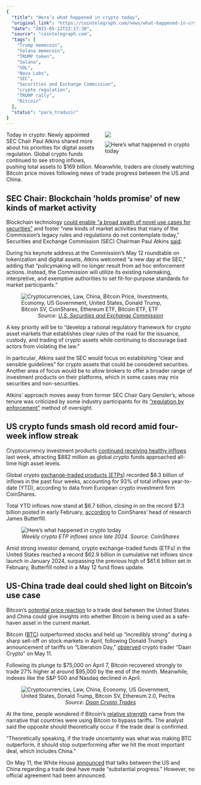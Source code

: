 ```yaml
---
{
  "title": "Here’s what happened in crypto today",
  "original_link": "https://cointelegraph.com/news/what-happened-in-crypto-today?utm_source=rss_feed&utm_medium=rss&utm_campaign=rss_partner_inbound",
  "date": "2025-05-12T22:17:30",
  "source": "cointelegraph.com",
  "tags": [
    "Trump memecoin",
    "Solana memecoin",
    "TRUMP token",
    "Solana",
    "SOL",
    "Nova Labs",
    "SEC",
    "Securities and Exchange Commission",
    "crypto regulation",
    "TRUMP rally",
    "Bitcoin"
  ],
  "status": "para_traduzir"
}
---
```


<p style="float: right; margin: 0 0 10px 15px; width: 240px;"><img src="https://images.cointelegraph.com/images/840_aHR0cHM6Ly9zMy5jb2ludGVsZWdyYXBoLmNvbS91cGxvYWRzLzIwMjUtMDEvMDE5NDgzZjctMTdlYS03OTc0LWJlNzMtNjYxYzdjZDE1N2M3.jpg" /></p><p><p style="float: right; margin: 0 0 10px 15px; width: 240px;"><img alt="Here’s what happened in crypto today" src="https://images.cointelegraph.com/images/840_aHR0cHM6Ly9zMy5jb2ludGVsZWdyYXBoLmNvbS91cGxvYWRzLzIwMjUtMDEvMDE5NDgzZjctMTdlYS03OTc0LWJlNzMtNjYxYzdjZDE1N2M3.jpg" /></p><p>Today in crypto: Newly appointed SEC Chair Paul Atkins shared more about his priorities for digital assets regulation. Global crypto funds continued to see strong inflows, pushing total assets to $169 billion. Meanwhile, traders are closely watching Bitcoin price moves following news of trade progress between the US and China.<h2>SEC Chair: Blockchain 'holds promise' of new kinds of market activity</h2><p>Blockchain technology <a href="https://cointelegraph.com/news/sec-chair-blockchain-holds-promise-new-kinds-market-activity" rel="" target="_self" title="https://cointelegraph.com/news/sec-chair-blockchain-holds-promise-new-kinds-market-activity">could enable &ldquo;a broad swath of novel use cases for securities&rdquo;</a> and foster &ldquo;new kinds of market activities that many of the Commission&rsquo;s legacy rules and regulations do not contemplate today,&rdquo; Securities and Exchange Commission (SEC) Chairman Paul Atkins <a href="https://www.sec.gov/newsroom/speeches-statements/atkins-remarks-crypto-roundtable-tokenization-051225" rel="null" target="null" title="null">said</a>.</p><p>During his keynote address at the Commission&rsquo;s May 12 roundtable on tokenization and digital assets, Atkins welcomed &ldquo;a new day at the SEC,&rdquo; adding that &ldquo;policymaking will no longer result from ad hoc enforcement actions. Instead, the Commission will utilize its existing rulemaking, interpretive, and exemptive authorities to set fit-for-purpose standards for market participants.&rdquo;</p><figure><img alt="Cryptocurrencies, Law, China, Bitcoin Price, Investments, Economy, US Government, United States, Donald Trump, Bitcoin SV, CoinShares, Ethereum ETF, Bitcoin ETF, ETF" src="https://s3.cointelegraph.com/uploads/2025-05/0196c657-f95e-7e14-9afc-7c76280a4122" title="" /><figcaption style="text-align: center;"><em>Source:&nbsp;</em><a href="https://x.com/SECGov/status/1922001049595863129" rel="null" target="null" title="https://x.com/SECGov/status/1922001049595863129"><em>U.S. Securities and Exchange Commission</em></a></figcaption></figure><p>A key priority will be to &ldquo;develop a rational regulatory framework for crypto asset markets that establishes clear rules of the road for the issuance, custody, and trading of crypto assets while continuing to discourage bad actors from violating the law.&rdquo;</p><p>In particular, Atkins said the SEC would focus on establishing &ldquo;clear and sensible guidelines&rdquo; for crypto assets that could be considered securities. Another area of focus would be to allow brokers to offer a broader range of investment products on their platforms, which in some cases may mix securities and non-securities.</p><p>Atkins&rsquo; approach moves away from former SEC Chair Gary Gensler&rsquo;s, whose tenure was criticized by some industry participants for its <a href="https://cointelegraph.com/news/sec-enforcement-actions-gary-gensler" rel="null" target="null" title="null">&ldquo;regulation by enforcement&rdquo;</a> method of oversight.</p><h2>US crypto funds smash old record amid four-week inflow streak</h2><p>Cryptocurrency investment products <a href="https://cointelegraph.com/news/us-crypto-etfs-smash-new-record-amid-4-week-inflow-streak" rel="" target="_self" title="https://cointelegraph.com/news/us-crypto-etfs-smash-new-record-amid-4-week-inflow-streak">continued receiving healthy inflows</a> last week, attracting $882 million as global crypto funds approached all-time high asset levels.</p><p>Global crypto <a href="https://cointelegraph.com/learn/articles/etp-vs-etf" rel="null" target="null" title="https://cointelegraph.com/learn/articles/etp-vs-etf">exchange-traded products (ETPs</a>) recorded $6.3 billion of inflows in the past four weeks, accounting for 93% of total inflows year-to-date (YTD), according to data from European crypto investment firm CoinShares.</p><p>Total YTD inflows now stand at $6.7 billion, closing in on the record $7.3 billion posted in early February, <a href="https://blog.coinshares.com/volume-233-digital-asset-fund-flows-weekly-report-f38946027bd6" rel="null" target="null" title="https://blog.coinshares.com/volume-233-digital-asset-fund-flows-weekly-report-f38946027bd6">according</a> to CoinShares&rsquo; head of research James Butterfill.</p><figure><img alt="Here&rsquo;s what happened in crypto today" src="https://s3.cointelegraph.com/uploads/2025-05/0196c4c2-a595-7413-b06f-2b6051f496bb" title="" /><figcaption style="text-align: center;"><em>Weekly crypto ETP inflows since late 2024. Source: CoinShares</em></figcaption></figure><p>Amid strong investor demand, crypto exchange-traded funds (ETFs) in the United States reached a record $62.9 billion in cumulative net inflows since launch in January 2024, surpassing the previous high of $61.6 billion set in February, Butterfill noted in a May 12 fund flows update.</p><h2>US-China trade deal could shed light on Bitcoin&rsquo;s use case</h2><p>Bitcoin&rsquo;s <a href="https://cointelegraph.com/news/us-trump-trade-deal-china-shed-light-bitcoin-safe-haven" rel="" target="_self" title="https://cointelegraph.com/news/us-trump-trade-deal-china-shed-light-bitcoin-safe-haven">potential price reaction</a> to a trade deal between the United States and China could give insights into whether Bitcoin is being used as a safe-haven asset in the current market.</p><p>Bitcoin (<a href="https://cointelegraph.com/bitcoin-price" rel="null" target="null" title="null">BTC</a>) outperformed stocks and held up &ldquo;incredibly strong&rdquo; during a sharp sell-off on stock markets in April, following Donald Trump&rsquo;s announcement of tariffs on &ldquo;Liberation Day,&rdquo; <a href="https://x.com/daancrypto/status/1921647844781629923" rel="null" target="null" title="null">observed</a> crypto trader &ldquo;Daan Crypto&rdquo; on May 11.</p><p>Following its plunge to $75,000 on April 7, Bitcoin recovered strongly to trade 27% higher at around $95,000 by the end of the month. Meanwhile, indexes like the S&amp;P 500 and Nasdaq declined in April.&nbsp;</p><figure><img alt="Cryptocurrencies, Law, China, Economy, US Government, United States, Donald Trump, Bitcoin SV, Ethereum 2.0, Pectra" src="https://s3.cointelegraph.com/uploads/2025-05/0196c2c4-6042-7bde-b635-b05a81d4f2b9" title="" /><figcaption style="text-align: center;"><em>Source: </em><a href="https://x.com/DaanCrypto/status/1921647844781629923" rel="nofollow noopener" target="_blank" title="https://x.com/DaanCrypto/status/1921647844781629923"><em>Daan Crypto Trades</em></a></figcaption></figure><p>At the time, people wondered if Bitcoin&rsquo;s <a href="https://cointelegraph.com/news/bitcoin-strength-us-stocks-equities-uncertainty-bitfinex-crypto-analysts" rel="null" target="null" title="null">relative strength</a> came from the narrative that countries were using Bitcoin to bypass tariffs. The analyst said the opposite should theoretically occur if the trade deal is confirmed.</p><p>&ldquo;Theoretically speaking, if the trade uncertainty was what was making BTC outperform, it should stop outperforming after we hit the most important deal, which includes China.&rdquo;</p><p>On May 11, the White House <a href="https://cointelegraph.com/news/white-house-claims-substantial-progress-china-trade-deal" rel="null" target="null" title="null">announced</a> that talks between the US and China regarding a trade deal have made &ldquo;substantial progress.&rdquo; However, no official agreement had been announced.</p></p>
</p>